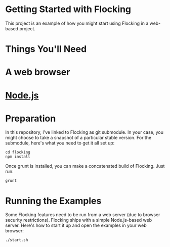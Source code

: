 Getting Started with Flocking
================================

This project is an example of how you might start using Flocking in a web-based project.

Things You'll Need
===================

# A web browser
# [Node.js](http://nodejs.org)

Preparation
===========

In this repository, I've linked to Flocking as git submodule. In your case, you might choose to take a snapshot of a particular stable version. For the submodule, here's what you need to get it all set up:

    cd flocking
    npm install
    
Once grunt is installed, you can make a concatenated build of Flocking. Just run:

    grunt
    
Running the Examples
====================

Some Flocking features need to be run from a web server (due to browser security restrictions). Flocking ships with a simple Node.js-based web server. Here's how to start it up and open the examples in your web browser:

    ./start.sh
